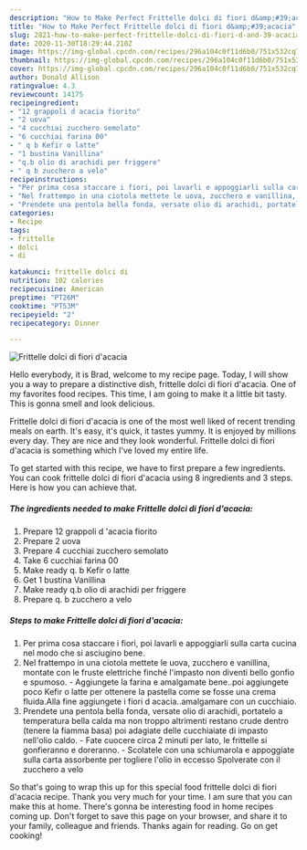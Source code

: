 ```yaml
---
description: "How to Make Perfect Frittelle dolci di fiori d&amp;#39;acacia"
title: "How to Make Perfect Frittelle dolci di fiori d&amp;#39;acacia"
slug: 2821-how-to-make-perfect-frittelle-dolci-di-fiori-d-and-39-acacia
date: 2020-11-30T18:29:44.210Z
image: https://img-global.cpcdn.com/recipes/296a104c0f11d6b0/751x532cq70/frittelle-dolci-di-fiori-dacacia-recipe-main-photo.jpg
thumbnail: https://img-global.cpcdn.com/recipes/296a104c0f11d6b0/751x532cq70/frittelle-dolci-di-fiori-dacacia-recipe-main-photo.jpg
cover: https://img-global.cpcdn.com/recipes/296a104c0f11d6b0/751x532cq70/frittelle-dolci-di-fiori-dacacia-recipe-main-photo.jpg
author: Donald Allison
ratingvalue: 4.3
reviewcount: 14175
recipeingredient:
- "12 grappoli d acacia fiorito"
- "2 uova"
- "4 cucchiai zucchero semolato"
- "6 cucchiai farina 00"
- " q b Kefir o latte"
- "1 bustina Vanillina"
- "q.b olio di arachidi per friggere"
- " q b zucchero a velo"
recipeinstructions:
- "Per prima cosa staccare i fiori, poi lavarli e appoggiarli sulla carta cucina nel modo che si asciugino bene."
- "Nel frattempo in una ciotola mettete le uova, zucchero e vanillina, montate con le fruste elettriche finché l&#39;impasto non diventi bello gonfio e spumoso.  Aggiungete la farina e amalgamate bene..poi aggiungete poco Kefir o latte per ottenere la pastella come se fosse una crema fluida.Alla fine aggiungete i fiori d acacia..amalgamare con un cucchiaio."
- "Prendete una pentola bella fonda, versate olio di arachidi, portatelo a temperatura bella calda ma non troppo altrimenti restano crude dentro (tenere la fiamma basa) poi adagiate delle cucchiaiate di impasto nell&#39;olio caldo. Fate cuocere circa 2 minuti per lato, le frittelle si gonfieranno e doreranno. Scolatele con una schiumarola e appoggiate sulla carta assorbente per togliere l&#39;olio in eccesso Spolverate con il zucchero a velo"
categories:
- Recipe
tags:
- frittelle
- dolci
- di

katakunci: frittelle dolci di 
nutrition: 102 calories
recipecuisine: American
preptime: "PT26M"
cooktime: "PT53M"
recipeyield: "2"
recipecategory: Dinner

---
```



![Frittelle dolci di fiori d&#39;acacia](https://img-global.cpcdn.com/recipes/296a104c0f11d6b0/751x532cq70/frittelle-dolci-di-fiori-dacacia-recipe-main-photo.jpg)

Hello everybody, it is Brad, welcome to my recipe page. Today, I will show you a way to prepare a distinctive dish, frittelle dolci di fiori d&#39;acacia. One of my favorites food recipes. This time, I am going to make it a little bit tasty. This is gonna smell and look delicious.

Frittelle dolci di fiori d&#39;acacia is one of the most well liked of recent trending meals on earth. It's easy, it's quick, it tastes yummy. It is enjoyed by millions every day. They are nice and they look wonderful. Frittelle dolci di fiori d&#39;acacia is something which I've loved my entire life.




To get started with this recipe, we have to first prepare a few ingredients. You can cook frittelle dolci di fiori d&#39;acacia using 8 ingredients and 3 steps. Here is how you can achieve that.

<!--inarticleads1-->

##### The ingredients needed to make Frittelle dolci di fiori d&#39;acacia:

1. Prepare 12 grappoli d &#39;acacia fiorito
1. Prepare 2 uova
1. Prepare 4 cucchiai zucchero semolato
1. Take 6 cucchiai farina 00
1. Make ready  q. b Kefir o latte
1. Get 1 bustina Vanillina
1. Make ready q.b olio di arachidi per friggere
1. Prepare  q. b zucchero a velo




<!--inarticleads2-->

##### Steps to make Frittelle dolci di fiori d&#39;acacia:

1. Per prima cosa staccare i fiori, poi lavarli e appoggiarli sulla carta cucina nel modo che si asciugino bene.
1. Nel frattempo in una ciotola mettete le uova, zucchero e vanillina, montate con le fruste elettriche finché l&#39;impasto non diventi bello gonfio e spumoso. -  Aggiungete la farina e amalgamate bene..poi aggiungete poco Kefir o latte per ottenere la pastella come se fosse una crema fluida.Alla fine aggiungete i fiori d acacia..amalgamare con un cucchiaio.
1. Prendete una pentola bella fonda, versate olio di arachidi, portatelo a temperatura bella calda ma non troppo altrimenti restano crude dentro (tenere la fiamma basa) poi adagiate delle cucchiaiate di impasto nell&#39;olio caldo. - Fate cuocere circa 2 minuti per lato, le frittelle si gonfieranno e doreranno. - Scolatele con una schiumarola e appoggiate sulla carta assorbente per togliere l&#39;olio in eccesso Spolverate con il zucchero a velo




So that's going to wrap this up for this special food frittelle dolci di fiori d&#39;acacia recipe. Thank you very much for your time. I am sure that you can make this at home. There's gonna be interesting food in home recipes coming up. Don't forget to save this page on your browser, and share it to your family, colleague and friends. Thanks again for reading. Go on get cooking!
